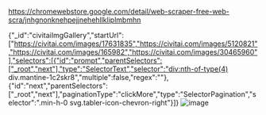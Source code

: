 https://chromewebstore.google.com/detail/web-scraper-free-web-scra/jnhgnonknehpejjnehehllkliplmbmhn


{"_id":"civitaiImgGallery","startUrl":["https://civitai.com/images/17631835","https://civitai.com/images/5120821","https://civitai.com/images/165982","https://civitai.com/images/30465960"],"selectors":[{"id":"prompt","parentSelectors":["_root","next"],"type":"SelectorText","selector":"div:nth-of-type(4) div.mantine-1c2skr8","multiple":false,"regex":""},{"id":"next","parentSelectors":["_root","next"],"paginationType":"clickMore","type":"SelectorPagination","selector":".min-h-0 svg.tabler-icon-chevron-right"}]}
![image](https://github.com/user-attachments/assets/1e4a4540-d30d-4f62-ae67-db3afbe75326)


